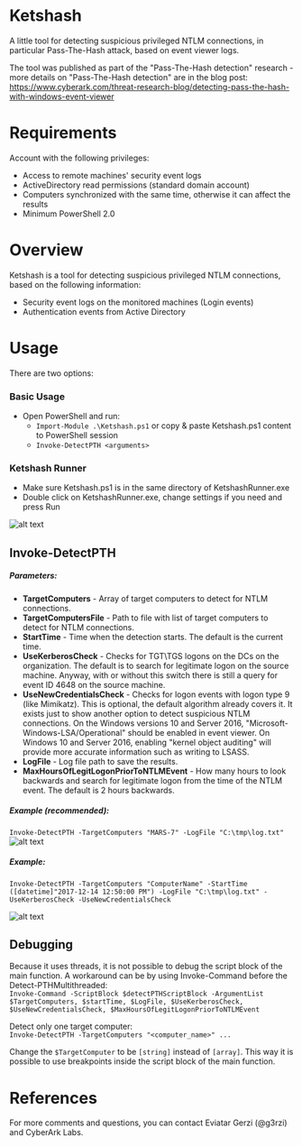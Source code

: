 # Ketshash
A little tool for detecting suspicious privileged NTLM connections, in particular Pass-The-Hash attack, based on event viewer logs.

The tool was published as part of the "Pass-The-Hash detection" research - more details on "Pass-The-Hash detection" are in the blog post: https://www.cyberark.com/threat-research-blog/detecting-pass-the-hash-with-windows-event-viewer

# Requirements
Account with the following privileges:
- Access to remote machines' security event logs
- ActiveDirectory read permissions (standard domain account)
- Computers synchronized with the same time, otherwise it can affect the results
- Minimum PowerShell 2.0  

# Overview
Ketshash is a tool for detecting suspicious privileged NTLM connections, based on the following information:
- Security event logs on the monitored machines (Login events)
- Authentication events from Active Directory

# Usage
There are two options: 
### Basic Usage
-	Open PowerShell and run:
	- `Import-Module .\Ketshash.ps1` or copy & paste Ketshash.ps1 content to PowerShell session
	- `Invoke-DetectPTH <arguments>`

### Ketshash Runner
-	Make sure Ketshash.ps1 is in the same directory of KetshashRunner.exe
-	Double click on KetshashRunner.exe, change settings if you need and press Run

![alt text](https://raw.githubusercontent.com/cyberark/ketshash/master/Media/KetshashRunnerGif.gif?token=ALcWEPkXJpNK_dv8CYnGkg0Za2oODfZAks5aQO5ewA%3D%3D)
	
## Invoke-DetectPTH
##### Parameters:
* __TargetComputers__ - Array of target computers to detect for NTLM connections.  
* __TargetComputersFile__ - Path to file with list of target computers to detect for NTLM connections.
* __StartTime__ - Time when the detection starts. The default is the current time.
* __UseKerberosCheck__ - Checks for TGT\TGS logons on the DCs on the organization. 
The default is to search for legitimate logon on the source machine. 
Anyway, with or without this switch there is still a query for event ID 4648 on the source machine.
* __UseNewCredentialsCheck__ - Checks for logon events with logon type 9 (like Mimikatz). 
This is optional, the default algorithm already covers it. 
It exists just to show another option to detect suspicious NTLM connections.
On the Windows versions 10 and Server 2016, "Microsoft-Windows-LSA/Operational" should be enabled in event viewer.
On Windows 10 and Server 2016, enabling "kernel object auditing" will provide more accurate information such as writing to LSASS.
* __LogFile__ - Log file path to save the results.
* __MaxHoursOfLegitLogonPriorToNTLMEvent__ - How many hours to look backwards and search for legitimate logon from the time of the NTLM event. The default is 2 hours backwards. 


##### Example (recommended):
`Invoke-DetectPTH -TargetComputers "MARS-7" -LogFile "C:\tmp\log.txt"`
![alt text](https://raw.githubusercontent.com/cyberark/ketshash/master/Media/KetshashScreenshot2.PNG?token=ALcWEKLGgMtw2Io8afFyo7gm8d8ysSXXks5aQ8ITwA%3D%3D)


##### Example:
`Invoke-DetectPTH -TargetComputers "ComputerName" -StartTime ([datetime]"2017-12-14 12:50:00 PM") -LogFile "C:\tmp\log.txt" -UseKerberosCheck -UseNewCredentialsCheck`

![alt text](https://raw.githubusercontent.com/cyberark/ketshash/master/Media/KetshashScreenshot.PNG?token=ALcWEG05x1Vo_c5Ac6mLwzHnYlDzp41Qks5aQO5NwA%3D%3D)

 
## Debugging
Because it uses threads, it is not possible to debug the script block of the main function.
A workaround can be by using Invoke-Command before the Detect-PTHMultithreaded:  
`Invoke-Command -ScriptBlock $detectPTHScriptBlock -ArgumentList $TargetComputers, $startTime, $LogFile, $UseKerberosCheck, $UseNewCredentialsCheck, $MaxHoursOfLegitLogonPriorToNTLMEvent`

Detect only one target computer:  
`Invoke-DetectPTH -TargetComputers "<computer_name>" ...`

Change the `$TargetComputer` to be `[string]` instead of `[array]`.
This way it is possible to use breakpoints inside the script block of the main function.

# References
For more comments and questions, you can contact Eviatar Gerzi (@g3rzi) and CyberArk Labs.
